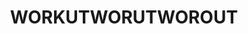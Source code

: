 ---
ee_id_thing: '4491'
site: '1'
type: '2'
inv_num: 2020-004
url: 2020-004-workutworutworout
title: WORKUTWORUTWOROUT
year: '2020'
display_year: '2020'
medium: IQDemy Premium UV ink on IKEA LINNMON table tops
dims: 78.75 x 94.5
pitch: ''
ps: ''
live_url: ''
related: ''
youtube: ''
related_code: ''
imgs: workutworutworout-2020-004-db-ih--D6cD.jpg
subheading: ''
download: ''
add_credit: ''
commission: ''
layout: things-i-made
---